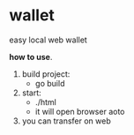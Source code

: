 # wallet

easy local web wallet

**how to use**.

1. build project:
     * go build
2. start:
     * ./html
     * it will open browser aoto
3. you can transfer on web
